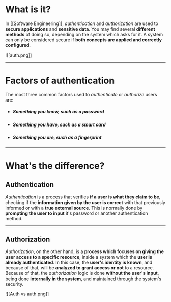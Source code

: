 # What is it?

In [[Software Engineering]], *authentication* and *authorization* are used to **secure applications** and **sensitive data**. You may find several **different methods** of doing so, depending on the system which asks for it.
A system can only be considered secure if **both concepts are applied and correctly configured**.

![[auth.png]]
___
# Factors of authentication

The most three common factors used to *authenticate* or *authorize* users are:

- ##### **Something you know**, such as a password
- ##### **Something you have**, such as a smart card
- ##### **Something you are**, such as a fingerprint
____
# What's the difference?

## Authentication
*Authentication* is a process that verifies **if a user is what they claim to be**, checking if the **information given by the user is correct** with that previously informed or with a **true external source**. This is normally done by **prompting the user to input** it's password or another authentication method.
___
## Authorization
*Authorization*, on the other hand, is a **process which focuses on giving the user access to a specific resource**, inside a system which the **user is already authenticated**. In this case, the **user's identity is known**, and because of that, will be **analyzed to grant access or not** to a resource.
Because of that, the *authorization* logic is done **without the user's input**, being done **internally in the system**, and maintained through the system's security.

![[Auth vs auth.png]]